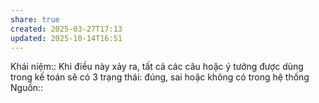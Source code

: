 ```yaml
---
share: true
created: 2025-03-27T17:13
updated: 2025-10-14T16:51
---
```

Khái niệm:: 
Khi điều này xảy ra, tất cả các câu hoặc ý tưởng được dùng trong kế toán sẽ có 3 trạng thái: đúng, sai hoặc không có trong hệ thống
Nguồn:: 